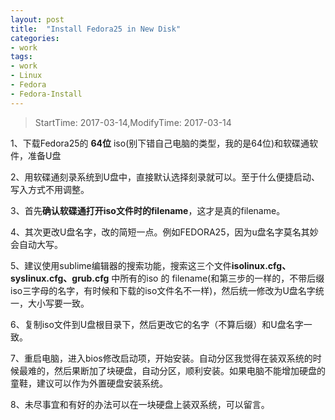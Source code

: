 ```yaml
---
layout: post
title:  "Install Fedora25 in New Disk"
categories:
- work
tags:
- work
- Linux 
- Fedora 
- Fedora-Install
---
```


> StartTime: 2017-03-14,ModifyTime: 2017-03-14

<!---more--->

1、下载Fedora25的 **64位** iso(别下错自己电脑的类型，我的是64位)和软碟通软件，准备U盘

2、用软碟通刻录系统到U盘中，直接默认选择刻录就可以。至于什么便捷启动、写入方式不用调整。

3、首先**确认软碟通打开iso文件时的filename**，这才是真的filename。

4、其次更改U盘名字，改的简短一点。例如FEDORA25，因为u盘名字莫名其妙会自动大写。

5、建议使用sublime编辑器的搜索功能，搜索这三个文件**isolinux.cfg、syslinux.cfg、grub.cfg** 中所有的iso 的 filename(和第三步的一样的，不带后缀iso三字母的名字，有时候和下载的iso文件名不一样)，然后统一修改为U盘名字统一，大小写要一致。

6、复制iso文件到U盘根目录下，然后更改它的名字（不算后缀）和U盘名字一致。

7、重启电脑，进入bios修改启动项，开始安装。自动分区我觉得在装双系统的时候最难的，然后果断加了块硬盘，自动分区，顺利安装。如果电脑不能增加硬盘的童鞋，建议可以作为外置硬盘安装系统。

8、未尽事宜和有好的办法可以在一块硬盘上装双系统，可以留言。
